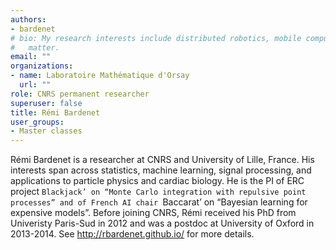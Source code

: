 ```yaml
---
authors:
- bardenet
# bio: My research interests include distributed robotics, mobile computing and programmable
#   matter.
email: ""
organizations:
- name: Laboratoire Mathématique d'Orsay
  url: ""
role: CNRS permanent researcher
superuser: false
title: Rémi Bardenet
user_groups:
- Master classes
---
```


Rémi Bardenet is a researcher at CNRS and University of Lille, France. His interests span across statistics, machine learning, signal processing, and applications to particle physics and cardiac biology.  He is the PI of ERC project `Blackjack’ on “Monte Carlo integration with repulsive point processes” and of French AI chair `Baccarat’ on “Bayesian learning for expensive models”. Before joining CNRS, Rémi received his PhD from Univeristy Paris-Sud in 2012 and was a postdoc at University of Oxford in 2013-2014. See http://rbardenet.github.io/ for more details.
